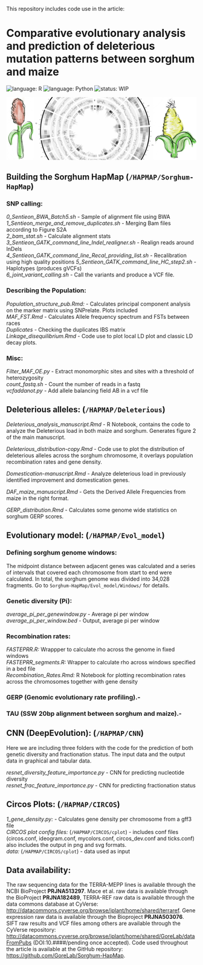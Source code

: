 This repository includes code use in the article:

#  **Comparative evolutionary analysis and prediction of deleterious mutation patterns between sorghum and maize**
![language: R](https://img.shields.io/badge/language-R-blue.svg)
![language: Python](https://img.shields.io/badge/language-Python-green.svg)
![status: WIP](https://img.shields.io/badge/status-WorkInProgress-red.svg)

![alt text](https://github.com/GoreLab/Sorghum-HapMap/blob/master/CIRCOS/GitHub_figure.svg)

## **Building the Sorghum HapMap** (`/HAPMAP/Sorghum-HapMap`)

  ### SNP calling: 
*0_Sentieon_BWA_Batch5.sh* - Sample of alignment file using BWA  
*1_Sentieon_merge_and_remove_duplicates.sh* - Merging Bam files according to Figure S2A  
*2_bam_stat.sh* - Calculate alignment stats  
*3_Sentieon_GATK_command_line_Indel_realigner.sh* - Realign reads around InDels  
*4_Sentieon_GATK_command_line_Recal_providing_list.sh* - Recalibration using high quality positions 
*5_Sentieon_GATK_command_line_HC_step2.sh* - Haplotypes (produces gVCFs)  
*6_joint_variant_calling.sh* - Call the variants and produce a VCF file.
    
  ### Describing the Population:

  *Population_structure_pub.Rmd:* - Calculates principal component analysis on the marker matrix using SNPrelate. Plots included  
  *MAF_FST.Rmd* - Calculates Allele frequency spectrum and FSTs between races  
  *Duplicates* - Checking the duplicates IBS matrix  
  *Linkage_disequilibrium.Rmd* - Code use to plot local LD plot and classic LD decay plots.  
  
  ### Misc:
*Filter_MAF_OE.py* - Extract monomorphic sites and sites with a threshold of heterozygosity   
*count_fastq.sh* - Count the number of reads in a fastq  
*vcfaddanot.py* - Add allele balancing field AB in a vcf file  

  
## **Deleterious alleles:** (`/HAPMAP/Deleterious`)

*Deleterious_analysis_manuscript.Rmd* - R Notebook, contains the code to analyze the Deleterious load in both maize and sorghum. Generates figure 2 of the main manuscript.  

*Deleterious_distribution-copy.Rmd* - Code use to plot the distribution of deleterious alleles across the sorghum chromosome, it overlays population recombination rates and gene density.  

*Domestication-manuscript.Rmd* - Analyze deleterious load in previously identified improvement and domestication genes.  

*DAF_maize_manuscript.Rmd* - Gets the Derived Allele Frequencies from maize in the right format.

*GERP_distribution.Rmd* - Calculates some genome wide statistics on sorghum GERP scores.

## **Evolutionary model:** (`/HAPMAP/Evol_model`)

  ### Defining  sorghum genome windows:
  The midpoint distance between adjacent genes was calculated and a series of intervals that covered each chromosome from start to end were calculated. In total, the sorghum genome was divided into 34,028 fragments.
  Go to `Sorghum-HapMap/Evol_model/Windows/` for details. 
  
  ### Genetic diversity (Pi):
  *average_pi_per_genewindow.py* - Average pi per window   
  *average_pi_per_window.bed* - Output, average pi per window  
  
  ### Recombination rates:

  *FASTEPRR.R:* Wrappper to calculate rho across the genome in fixed windows  
  *FASTEPRR_segments.R:* Wrapper to calculate rho across windows specified in a bed file  
  *Recombination_Rates.Rmd:* R Notebook for plotting recombination rates across the chromosomes together with gene density   

  ### GERP (Genomic evolutionary rate profiling).-
  
  ### TAU (SSW 20bp alignment between sorghum and maize).- 
  
 ## **CNN (DeepEvolution):** (`/HAPMAP/CNN`)
 Here we are including three folders with the code for the prediction of both genetic diversity and fractionation status. The input data and the output data in graphical and tabular data.
 
 *resnet_diversity_feature_importance.py* - CNN for predicting nucleotide diversity  
 *resnet_frac_feature_importance.py* - CNN for predicting fractionation status  
 
 ## **Circos Plots:** (`/HAPMAP/CIRCOS`)
  *1_gene_density.py:* - Calculates gene density per chromosome from a gff3 file  
  *CIRCOS plot config files:* (`/HAPMAP/CIRCOS/cplot`) - includes conf files (circos.conf, ideogram.conf, mycolors.conf, circos_dev.conf and ticks.conf) also includes the output in png and svg formats.  
  *data:* (`/HAPMAP/CIRCOS/cplot`) - data used as input
  
  ## Data availability:
The raw sequencing data for the TERRA-MEPP lines is available through the NCBI BioProject **PRJNA513297**. Mace et al. raw data is available through the BioProject **PRJNA182489**, TERRA-REF raw data is available through the data commons database at CyVerse: http://datacommons.cyverse.org/browse/iplant/home/shared/terraref. Gene expression raw data is available through the Bioproject **PRJNA503076**. SIFT raw results and VCF files among others are available through the CyVerse repository: http://datacommons.cyverse.org/browse/iplant/home/shared/GoreLab/dataFromPubs   (DOI:10.####/pending once accepted). Code used throughout the article is available at the GitHub repository: https://github.com/GoreLab/Sorghum-HapMap.
  
